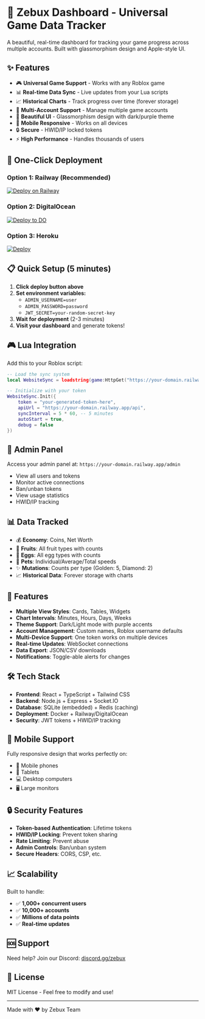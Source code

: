 # 🚀 Zebux Dashboard - Universal Game Data Tracker

A beautiful, real-time dashboard for tracking your game progress across multiple accounts. Built with glassmorphism design and Apple-style UI.

## ✨ Features

- 🎮 **Universal Game Support** - Works with any Roblox game
- 📊 **Real-time Data Sync** - Live updates from your Lua scripts
- 📈 **Historical Charts** - Track progress over time (forever storage)
- 🔄 **Multi-Account Support** - Manage multiple game accounts
- 🎨 **Beautiful UI** - Glassmorphism design with dark/purple theme
- 📱 **Mobile Responsive** - Works on all devices
- 🔒 **Secure** - HWID/IP locked tokens
- ⚡ **High Performance** - Handles thousands of users

## 🚀 One-Click Deployment

### Option 1: Railway (Recommended)
[![Deploy on Railway](https://railway.app/button.svg)](https://railway.app/template/zebux-dashboard)

### Option 2: DigitalOcean
[![Deploy to DO](https://www.deploytodo.com/do-btn-blue.svg)](https://cloud.digitalocean.com/apps/new?repo=https://github.com/zebuxhub/zebux-dashboard)

### Option 3: Heroku
[![Deploy](https://www.herokucdn.com/deploy/button.svg)](https://heroku.com/deploy?template=https://github.com/zebuxhub/zebux-dashboard)

## 📋 Quick Setup (5 minutes)

1. **Click deploy button above**
2. **Set environment variables:**
   - `ADMIN_USERNAME=user`
   - `ADMIN_PASSWORD=password`
   - `JWT_SECRET=your-random-secret-key`
3. **Wait for deployment** (2-3 minutes)
4. **Visit your dashboard** and generate tokens!

## 🎮 Lua Integration

Add this to your Roblox script:

```lua
-- Load the sync system
local WebsiteSync = loadstring(game:HttpGet("https://your-domain.railway.app/api/lua/sync.lua"))()

-- Initialize with your token
WebsiteSync.Init({
    token = "your-generated-token-here",
    apiUrl = "https://your-domain.railway.app/api",
    syncInterval = 5 * 60, -- 5 minutes
    autoStart = true,
    debug = false
})
```

## 🔧 Admin Panel

Access your admin panel at: `https://your-domain.railway.app/admin`

- View all users and tokens
- Monitor active connections
- Ban/unban tokens
- View usage statistics
- HWID/IP tracking

## 📊 Data Tracked

- 💰 **Economy**: Coins, Net Worth
- 🍎 **Fruits**: All fruit types with counts
- 🥚 **Eggs**: All egg types with counts  
- 🐾 **Pets**: Individual/Average/Total speeds
- ✨ **Mutations**: Counts per type (Golden: 5, Diamond: 2)
- 📈 **Historical Data**: Forever storage with charts

## 🎨 Features

- **Multiple View Styles**: Cards, Tables, Widgets
- **Chart Intervals**: Minutes, Hours, Days, Weeks
- **Theme Support**: Dark/Light mode with purple accents
- **Account Management**: Custom names, Roblox username defaults
- **Multi-Device Support**: One token works on multiple devices
- **Real-time Updates**: WebSocket connections
- **Data Export**: JSON/CSV downloads
- **Notifications**: Toggle-able alerts for changes

## 🛠️ Tech Stack

- **Frontend**: React + TypeScript + Tailwind CSS
- **Backend**: Node.js + Express + Socket.IO
- **Database**: SQLite (embedded) + Redis (caching)
- **Deployment**: Docker + Railway/DigitalOcean
- **Security**: JWT tokens + HWID/IP tracking

## 📱 Mobile Support

Fully responsive design that works perfectly on:
- 📱 Mobile phones
- 📱 Tablets  
- 💻 Desktop computers
- 🖥️ Large monitors

## 🔒 Security Features

- **Token-based Authentication**: Lifetime tokens
- **HWID/IP Locking**: Prevent token sharing
- **Rate Limiting**: Prevent abuse
- **Admin Controls**: Ban/unban system
- **Secure Headers**: CORS, CSP, etc.

## 📈 Scalability

Built to handle:
- ✅ **1,000+ concurrent users**
- ✅ **10,000+ accounts**
- ✅ **Millions of data points**
- ✅ **Real-time updates**

## 🆘 Support

Need help? Join our Discord: [discord.gg/zebux](https://discord.gg/zebux)

## 📄 License

MIT License - Feel free to modify and use!

---

Made with ❤️ by Zebux Team
